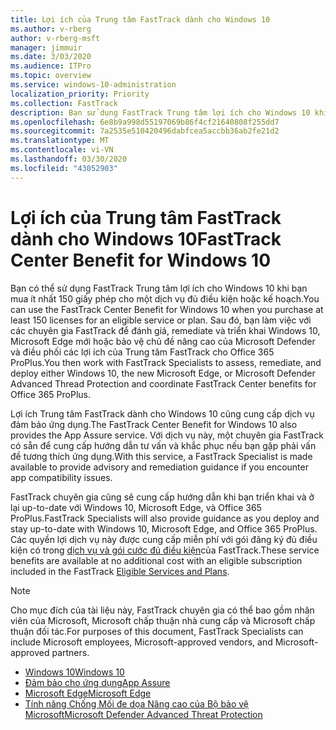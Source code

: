 ```yaml
---
title: Lợi ích của Trung tâm FastTrack dành cho Windows 10
ms.author: v-rberg
author: v-rberg-msft
manager: jimmuir
ms.date: 3/03/2020
ms.audience: ITPro
ms.topic: overview
ms.service: windows-10-administration
localization_priority: Priority
ms.collection: FastTrack
description: Bạn sử dụng FastTrack Trung tâm lợi ích cho Windows 10 khi bạn mua ít *nhất* 150 giấy phép cho một dịch vụ đủ điều kiện hoặc kế hoạch.
ms.openlocfilehash: 6e8b9a998d55197069b86f4cf21640808f255dd7
ms.sourcegitcommit: 7a2535e510420496dabfcea5accbb36ab2fe21d2
ms.translationtype: MT
ms.contentlocale: vi-VN
ms.lasthandoff: 03/30/2020
ms.locfileid: "43052903"
---
```

# <a name="fasttrack-center-benefit-for-windows-10"></a><span data-ttu-id="fb908-103">Lợi ích của Trung tâm FastTrack dành cho Windows 10</span><span class="sxs-lookup"><span data-stu-id="fb908-103">FastTrack Center Benefit for Windows 10</span></span>

<span data-ttu-id="fb908-104">Bạn có thể sử dụng FastTrack Trung tâm lợi ích cho Windows 10 khi bạn mua ít nhất 150 giấy phép cho một dịch vụ đủ điều kiện hoặc kế hoạch.</span><span class="sxs-lookup"><span data-stu-id="fb908-104">You can use the FastTrack Center Benefit for Windows 10 when you purchase at least 150 licenses for an eligible service or plan.</span></span> <span data-ttu-id="fb908-105">Sau đó, bạn làm việc với các chuyên gia FastTrack để đánh giá, remediate và triển khai Windows 10, Microsoft Edge mới hoặc bảo vệ chủ đề nâng cao của Microsoft Defender và điều phối các lợi ích của Trung tâm FastTrack cho Office 365 ProPlus.</span><span class="sxs-lookup"><span data-stu-id="fb908-105">You then work with FastTrack Specialists to assess, remediate, and deploy either Windows 10, the new Microsoft Edge, or Microsoft Defender Advanced Thread Protection and coordinate FastTrack Center benefits for Office 365 ProPlus.</span></span> 

<span data-ttu-id="fb908-106">Lợi ích Trung tâm FastTrack dành cho Windows 10 cũng cung cấp dịch vụ đảm bảo ứng dụng.</span><span class="sxs-lookup"><span data-stu-id="fb908-106">The FastTrack Center Benefit for Windows 10 also provides the App Assure service.</span></span> <span data-ttu-id="fb908-107">Với dịch vụ này, một chuyên gia FastTrack có sẵn để cung cấp hướng dẫn tư vấn và khắc phục nếu bạn gặp phải vấn đề tương thích ứng dụng.</span><span class="sxs-lookup"><span data-stu-id="fb908-107">With this service, a FastTrack Specialist is made available to provide advisory and remediation guidance if you encounter app compatibility issues.</span></span> 

<span data-ttu-id="fb908-108">FastTrack chuyên gia cũng sẽ cung cấp hướng dẫn khi bạn triển khai và ở lại up-to-date với Windows 10, Microsoft Edge, và Office 365 ProPlus.</span><span class="sxs-lookup"><span data-stu-id="fb908-108">FastTrack Specialists will also provide guidance as you deploy and stay up-to-date with Windows 10, Microsoft Edge, and Office 365 ProPlus.</span></span> <span data-ttu-id="fb908-109">Các quyền lợi dịch vụ này được cung cấp miễn phí với gói đăng ký đủ điều kiện có trong [dịch vụ và gói cước đủ điều kiện](M365-eligible-services-and-plans.md)của FastTrack.</span><span class="sxs-lookup"><span data-stu-id="fb908-109">These service benefits are available at no additional cost with an eligible subscription included in the FastTrack [Eligible Services and Plans](M365-eligible-services-and-plans.md).</span></span>
  
> [!NOTE]
> <span data-ttu-id="fb908-110">Cho mục đích của tài liệu này, FastTrack chuyên gia có thể bao gồm nhân viên của Microsoft, Microsoft chấp thuận nhà cung cấp và Microsoft chấp thuận đối tác.</span><span class="sxs-lookup"><span data-stu-id="fb908-110">For purposes of this document, FastTrack Specialists can include Microsoft employees, Microsoft-approved vendors, and Microsoft-approved partners.</span></span> 
    
- [<span data-ttu-id="fb908-111">Windows 10</span><span class="sxs-lookup"><span data-stu-id="fb908-111">Windows 10</span></span>](Win-10-windows-10.md)
- [<span data-ttu-id="fb908-112">Đảm bảo cho ứng dụng</span><span class="sxs-lookup"><span data-stu-id="fb908-112">App Assure</span></span>](Win-10-app-assure.md)
- [<span data-ttu-id="fb908-113">Microsoft Edge</span><span class="sxs-lookup"><span data-stu-id="fb908-113">Microsoft Edge</span></span>](Win-10-microsoft-edge.md)
- [<span data-ttu-id="fb908-114">Tính năng Chống Mối đe dọa Nâng cao của Bộ bảo vệ Microsoft</span><span class="sxs-lookup"><span data-stu-id="fb908-114">Microsoft Defender Advanced Threat Protection</span></span>](Win-10-microsoft-defender-atp.md)

